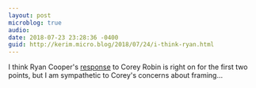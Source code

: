 ```yaml
---
layout: post
microblog: true
audio: 
date: 2018-07-23 23:28:36 -0400
guid: http://kerim.micro.blog/2018/07/24/i-think-ryan.html
---
```

I think Ryan Cooper's [response](http://www.ryanlouiscooper.com/2018/07/russiagate-and-left-round-ii.html) to Corey Robin is right on for the first two points, but I am sympathetic to Corey's concerns about framing…
